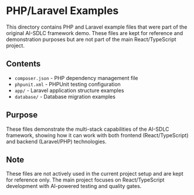 # PHP/Laravel Examples

This directory contains PHP and Laravel example files that were part of the original AI-SDLC framework demo. These files are kept for reference and demonstration purposes but are not part of the main React/TypeScript project.

## Contents

- `composer.json` - PHP dependency management file
- `phpunit.xml` - PHPUnit testing configuration
- `app/` - Laravel application structure examples
- `database/` - Database migration examples

## Purpose

These files demonstrate the multi-stack capabilities of the AI-SDLC framework, showing how it can work with both frontend (React/TypeScript) and backend (Laravel/PHP) technologies.

## Note

These files are not actively used in the current project setup and are kept for reference only. The main project focuses on React/TypeScript development with AI-powered testing and quality gates.
